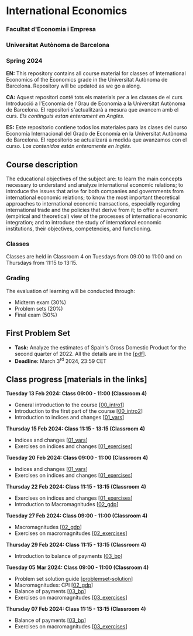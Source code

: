 # International Economics

### Facultat d'Economia i Empresa
### Universitat Autònoma de Barcelona
### Spring 2024
**EN:** This repository contains all course material for classes of International Economics of the Economics grade in the Universitat Autònoma de Barcelona. Repository will be updated as we go a along. 

**CA:** Aquest repositori conté tots els materials per a les classes de el curs Introducció a l'Economia de l'Grau de Economia a la Universitat Autònoma de Barcelona. El repositori s'actualitzarà a mesura que avancem amb el curs. *Els continguts estan enterament en Anglès.*

**ES:** Este repositorio contiene todos los materiales para las clases del curso Economía Internacional del Grado de Economía en la Universitat Autònoma de Barcelona. El repositorio se actualizará a medida que avanzamos con el curso. *Los contenidos están enteramente en Inglés.*

## Course description

The educational objectives of the subject are: to learn the main concepts necessary to understand and analyze international economic relations; to introduce the issues that arise for both companies and governments from international economic relations; to know the most important theoretical approaches to international economic transactions, especially regarding international trade and the policies that derive from it; to offer a current (empirical and theoretical) view of the processes of international economic integration; and to introduce the study of international economic institutions, their objectives, competencies, and functioning.

### Classes
Classes are held in Classroom 4 on Tuesdays from 09:00 to 11:00 and on Thursdays from 11:15 to 13:15.

### Grading
The evaluation of learning will be conducted through:
- Midterm exam (30%)
- Problem sets (20%)
- Final exam (50%)

## First Problem Set

- **Task:** Analyze the estimates of Spain's Gross Domestic Product for the second quarter of 2022. All the details are in the [[pdf](https://github.com/martinbrun/UAB-international2024/raw/main/problemset.pdf)].
- **Deadline:** March 3<sup>rd</sup> 2024, 23:59 CET

## Class progress [materials in the links]

**Tuesday 13 Feb 2024: Class 09:00 - 11:00 (Classroom 4)**

- General introduction to the course [[00_intro1](https://github.com/martinbrun/UAB-international2024/raw/main/00_intro1.pdf)]
- Introduction to the first part of the course [[00_intro2](https://github.com/martinbrun/UAB-international2024/raw/main/00_intro2.pdf)]
- Introduction to indices and changes [[01_vars](https://github.com/martinbrun/UAB-international2024/raw/main/01_vars.pdf)]

**Thursday 15 Feb 2024: Class 11:15 - 13:15 (Classroom 4)**

- Indices and changes [[01_vars](https://github.com/martinbrun/UAB-international2024/raw/main/01_vars.pdf)]
- Exercises on indices and changes [[01_exercises](https://github.com/martinbrun/UAB-international2024/raw/main/01_exercises.pdf)]

**Tuesday 20 Feb 2024: Class 09:00 - 11:00 (Classroom 4)**

- Indices and changes [[01_vars](https://github.com/martinbrun/UAB-international2024/raw/main/01_vars.pdf)]
- Exercises on indices and changes [[01_exercises](https://github.com/martinbrun/UAB-international2024/raw/main/01_exercises.pdf)]

**Thursday 22 Feb 2024: Class 11:15 - 13:15 (Classroom 4)**

- Exercises on indices and changes [[01_exercises](https://github.com/martinbrun/UAB-international2024/raw/main/01_exercises.pdf)]
- Introduction to Macromagnitudes [[02_gdp](https://github.com/martinbrun/UAB-international2024/raw/main/02_gdp.pdf)]

**Tuesday 27 Feb 2024: Class 09:00 - 11:00 (Classroom 4)**

- Macromagnitudes [[02_gdp](https://github.com/martinbrun/UAB-international2024/raw/main/02_gdp.pdf)]
- Exercises on macromagnitudes [[02_exercises](https://github.com/martinbrun/UAB-international2024/raw/main/02_exercises.pdf)]

**Thursday 29 Feb 2024: Class 11:15 - 13:15 (Classroom 4)**

- Introduction to balance of payments [[03_bp](https://github.com/martinbrun/UAB-international2024/raw/main/03_bp.pdf)]

**Tuesday 05 Mar 2024: Class 09:00 - 11:00 (Classroom 4)**

- Problem set solution guide [[problemset-solution](https://github.com/martinbrun/UAB-international2024/raw/main/problemset-solution.pdf)] 
- Macromagnitudes: CPI [[02_gdp](https://github.com/martinbrun/UAB-international2024/raw/main/02_gdp.pdf)]
- Balance of payments [[03_bp](https://github.com/martinbrun/UAB-international2024/raw/main/03_bp.pdf)]
- Exercises on macromagnitudes [[03_exercises](https://github.com/martinbrun/UAB-international2024/raw/main/03_exercises.pdf)]

**Thursday 07 Feb 2024: Class 11:15 - 13:15 (Classroom 4)**

- Balance of payments [[03_bp](https://github.com/martinbrun/UAB-international2024/raw/main/03_bp.pdf)]
- Exercises on macromagnitudes [[03_exercises](https://github.com/martinbrun/UAB-international2024/raw/main/03_exercises.pdf)]

